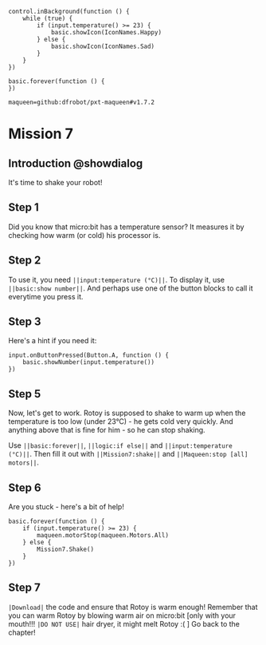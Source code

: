 ```customts
control.inBackground(function () {
    while (true) {
        if (input.temperature() >= 23) {
            basic.showIcon(IconNames.Happy)
        } else {
            basic.showIcon(IconNames.Sad)
        }
    }
})
```

```template
basic.forever(function () {
})
```

```package
maqueen=github:dfrobot/pxt-maqueen#v1.7.2
```

# Mission 7

## Introduction @showdialog

It's time to shake your robot! 

## Step 1

Did you know that micro:bit has a temperature sensor? It measures it by checking how warm (or cold) his processor is.

## Step 2

To use it, you need ``||input:temperature (°C)||``. To display it, use ``||basic:show number||``.
And perhaps use one of the button blocks to call it everytime you press it.

## Step 3

Here's a hint if you need it:

```block
input.onButtonPressed(Button.A, function () {
    basic.showNumber(input.temperature())
})
```

## Step 5

Now, let's get to work. Rotoy is supposed to shake to warm up when the temperature is too low (under 23°C) - he gets cold very quickly. And anything above that is fine for him - so he can stop shaking.

Use ``||basic:forever||``, ``||logic:if else||`` and ``||input:temperature (°C)||``. Then fill it out with ``||Mission7:shake||`` and ``||Maqueen:stop [all] motors||``.

## Step 6

Are you stuck - here's a bit of help!

```block
basic.forever(function () {
    if (input.temperature() >= 23) {
        maqueen.motorStop(maqueen.Motors.All)
    } else {
        Mission7.Shake()
    }
})
```

## Step 7

``|Download|`` the code and ensure that Rotoy is warm enough!
Remember that you can warm Rotoy by blowing warm air on micro:bit [only with your mouth!!! ``|DO NOT USE|`` hair dryer, it might melt Rotoy :( ] Go back to the chapter!